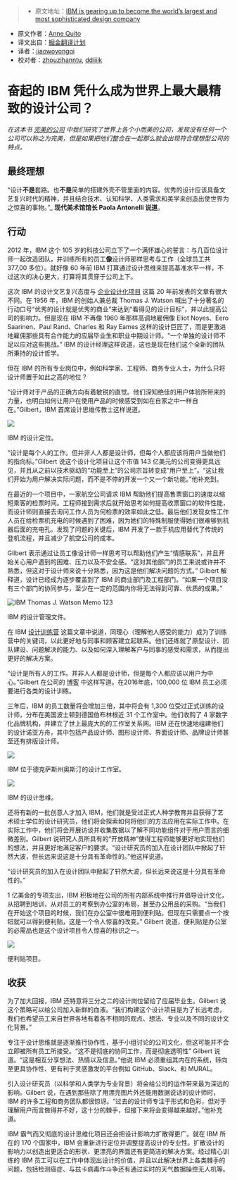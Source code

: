 > * 原文地址：[IBM is gearing up to become the world’s largest and most sophisticated design company](http://qz.com/755741/ibm-is-becoming-the-worlds-largest-design-company/)
* 原文作者：[Anne Quito](http://qz.com/author/annequitoqz/)
* 译文出自：[掘金翻译计划](https://github.com/xitu/gold-miner)
* 译者：[jiaowoyongqi](https://github.com/jiaowoyongqi)
* 校对者：[zhouzihanntu](https://github.com/zhouzihanntu), [ddiiiik](https://github.com/ddiiiik)

# 奋起的 IBM 凭什么成为世界上最大最精致的设计公司？

_在这本书 [完美的公司](http://qz.com/se/perfect-company/) 中我们研究了世界上各个小而美的公司，发现没有任何一个公司可以称之为完美，但是如果把他们整合在一起那么就会出现符合理想型公司的特点。_

## 最终理想

“设计**不是**套路。也**不是**简单的搭建外壳不管里面的内容。优秀的设计应该具备文艺复兴时代的精神，并且结合技术、认知科学、人类需求和美学来创造出使世界为之惊喜的事物。”_ **现代美术馆馆长 Paola Antonelli 说道**。

## 行动

2012 年，IBM 这个 105 岁的科技公司立下了一个满怀雄心的誓言：与几百位设计师一起改造团队，并训练所有的员工**像**设计师那样思考与工作（全球员工共 377,00 多位）。就好像 60 年前 IBM 打算通过设计思维来提高基准水平一样，不过这次的决心更大，打算将其贯穿于公司上下。

这次 IBM 的设计文艺复兴态度与 [企业设计化项目](http://www-03.ibm.com/ibm/history/ibm100/us/en/icons/gooddesign/team/) 这篇 20 年前发表的文章有很大不同。在 1956 年，IBM 的创始人兼总裁 Thomas J. Watson 喊出了十分著名的行动口号“优秀的设计就是优秀的商业”来达到“看得见的设计目标”，并以此提高公司的影响力。但是现在 IBM 不再像 1960 年那样高调地雇佣像 Eliot Noyes、Eero Saarinen、Paul Rand、Charles 和 Ray Eames 这样的设计巨匠了，而是更激进地雇佣那些具有合作能力的应届毕业生和职业中期设计师。“一个单独的设计师不足以应对这些挑战。” IBM 的设计经理这样说道，这也是现在他们这个全新的团队所秉持的设计哲学。

但在 IBM 的所有专业岗位中，例如科学家、工程师、商务专业人士，为什么只将设计师置于如此之高的地位？

“设计师对于产品的正确方向有着敏锐的直觉。他们深知绝佳的用户体验所带来的力量，也明白如何让用户在使用产品的时候感受到如在自家之中一样自在。”Gilbert，IBM 首席设计思维传教士这样说道。

![](https://qzprod.files.wordpress.com/2016/08/14707263174_4882bddcb7_o.jpg?w=4184)

IBM 的设计定位。



“设计是每个人的工作。但并非人人都是设计师，但每个人都应该将用户当做他们的指向标。”Gilbert 说这个设计化项目让这个市值 143 亿美元的公司变得更具远见，并且从之前以技术驱动的“功能至上”的公司宗旨转变成“用户至上”。“这让我们开始为用户解决实际问题，而不是不停的开发一个又一个新功能。”他补充到。

在最近的一个项目中，一家航空公司请求 IBM 帮助他们提高售票窗口的速度以缩短乘客的检票时间。工程师接到需求后就开始思考如何提高收票窗口的软件性能，而设计师则直接去询问工作人员为何检票的效率如此之低。最后他们发现女性工作人员在给检票机充电的时候遇到了困难，因为她们的特殊制服使得她们很难够到机器后面的充电孔。发现了问题的关键后，IBM 开发了一款手机应用替代了传统的登机流程，并且减少了航空公司的成本。

Gilbert 表示通过让员工像设计师一样思考可以帮助他们产生“情感联系”，并且开始关心用户遇到的困难、压力以及不安全感。“这对其他部门的员工来说或许并不熟悉，但这对于设计师来说十分熟悉，因为这是他们解决问题的方式。” Gilbert 解释道，设计已经成为逐步覆盖到了 IBM 的商业部门及工程部门。“如果一个项目没有三个部门的协同参与，至少在一定的范围内你将无法得到可靠、优质的成果。”

![IBM Thomas J. Watson Memo 123](https://qzprod.files.wordpress.com/2016/08/us__en_us__letter__thomas__364x505.jpg?w=940)

IBM 的设计管理文件。



在 IBM [设计训练营](http://www.ibm.com/blogs/think/2016/01/21/ibm-design-thinking-a-framework-for-teams-to-continuously-understand-and-deliver/) 这篇文章中说道，同理心（理解他人感受的能力）成为了训练营中的关键词，以此更好地与同事和顾客建立起联系。他们还练就了原型设计、团队建设、问题解决的能力、以及如何深入理解客户与同事的感受和需求，从而提出更好的解决方案。

“设计是所有人的工作。并非人人都是设计师，但是每个人都应该以用户为中心。”Gilbert 在公司的 [博客](http://www.ibm.com/smarterplanet/us/en/innovation_explanations/article/phil_gilbert.html) 中这样写道。在2016年底，100,000 位 IBM 员工必须要进行各类的设计训练。

三年后，IBM 的员工数量将会增加三倍，其中将会有 1,300 位受过正式训练的设计师，分布在美国波士顿到德国伯布林根近 31 个工作室中。他们收购了 4 家数字化品牌机构，并建立了世上最庞大的的工作室关系网。IBM 还在快速地组建他们的设计诺亚方舟，其中包括产品设计师、图形设计师、界面设计师、品牌设计师甚至还有排版设计师。


![](https://qzprod.files.wordpress.com/2016/08/15398319451_86f84a9784_o.jpg?w=7120)

IBM 位于德克萨斯州奥斯汀的设计工作室。

![](https://qzprod.files.wordpress.com/2016/08/lemniscate_wired_invert-1-768x481.jpg?w=1600)

IBM 的设计思维。



还将有新的一批创意人才加入 IBM，他们就是受过正式人种学教育并且获得了艺术硕士学位的设计研究员，他们将会探索如何将他们的方法应用在实际工作中。在实际工作中，他们将会开展访谈并收集数据以了解不同功能组件对于用户而言的细微差别。Gilbert 说研究人员所具有的“开放精神”使得工程师能够更好地实现他们的想法，并且更好地满足客户的要求。“设计研究员的加入在设计团队中掀起了轩然大波，但长远来说这是十分具有革命性的。”他这样说道。

“设计研究员的加入在设计团队中掀起了轩然大波，但长远来说这是十分具有革命性的。”

1 亿美金的专项支出，IBM 积极地在公司的所有内部系统中推行并倡导设计文化，从招聘到培训，从对员工的考察到办公室的布局，甚至办公用品的采购。“当我们在开始这个项目的时候，我们在办公室中很难用到便利贴。但现在只需要点一个按钮就可以得到便利贴，这是一个令人惊喜的改变。” Gilbert 说道，便利贴是办公室的必需品也是这个设计项目令人惊喜的标识之一。

![](https://qzprod.files.wordpress.com/2016/08/14729427223_8a61afca23_o.jpg?w=3888)

便利贴项目。



## 收获

为了加大回报，IBM 还特意将三分之二的设计岗位留给了应届毕业生。Gilbert 说这个策略可以给公司加入新鲜的血液。“我们构建这个设计项目是为了长远考虑，我们也希望员工来自世界各地有着各不相同的观点、想法、专业以及不同的设计文化背景。”

专注于设计思维就是逐渐推行协作性，基于小组讨论的公司文化，但这可能并不会立即被所有员工所接受。“这不是彻底的协同工作，而是彻底透明性” Gilbert 说道。“这是相互分享想法、热情以及信息。”他说 IBM 必须重组其内在的系统，转向至更具协作性、更有利于灵感激发的平台例如 GitHub、Slack、和 MURAL。

引入设计研究员（以科学和人类学为专业背景）将会给公司的运作带来最为深远的影响。Gilbert 说，在遇到那些除了用漂亮图片外还能用数据说话的设计师时，IBM 的许多工程和商务团队都很惊讶。“过去的设计师专注于形式和色彩，但对于理解用户而言做得并不好，这十分的棘手，但接下来将会变得越来越好。”他补充道。

IBM 霸气而又彻底的设计思维化项目还会把设计影响力扩散得更广。就在 IBM 所在的 170 个国家中，IBM 会重新进行定位并调整提高设计的专业性。扩散设计的影响力以创造出更适合的形状、更漂亮的界面还有更简洁的解决方案。经过精心训练的 IBM 员工可以在工作中体现出设计的价值，并且以此解决世界上各类棘手的问题，包括检测癌症、与兹卡病毒作斗争还有通过实时的天气数据操控无人机等。

